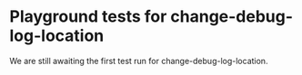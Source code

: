 # Playground tests for change-debug-log-location
We are still awaiting the first test run for change-debug-log-location.
